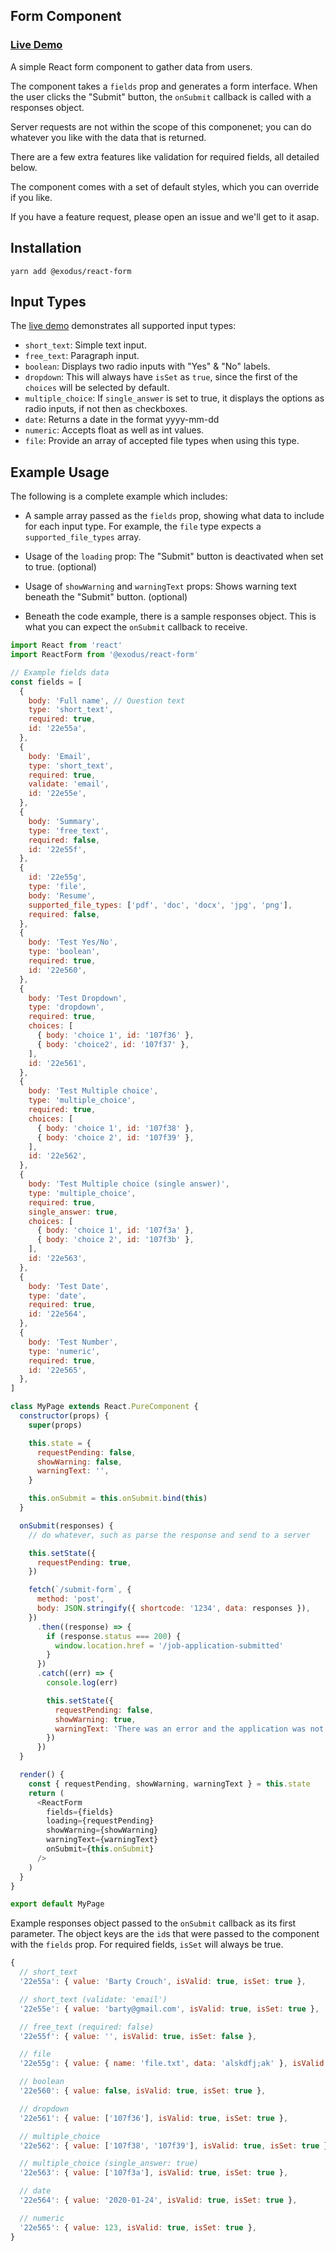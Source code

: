 ## Form Component

### [Live Demo](https://www.exodus.io/job-application/?id=9039189C56&title=Test%20Job%20Post)

A simple React form component to gather data from users.

The component takes a `fields` prop and generates a form interface. When the user clicks the "Submit" button, the `onSubmit` callback is called with a responses object.

Server requests are not within the scope of this componenet; you can do whatever you like with the data that is returned.

There are a few extra features like validation for required fields, all detailed below.

The component comes with a set of default styles, which you can override if you like.

If you have a feature request, please open an issue and we'll get to it asap.

## Installation

```
yarn add @exodus/react-form
```

## Input Types

The [live demo](https://www.exodus.io/job-application/?id=9039189C56&title=Test%20Job%20Post) demonstrates all supported input types:

- `short_text`: Simple text input.
- `free_text`: Paragraph input.
- `boolean`: Displays two radio inputs with "Yes" & "No" labels.
- `dropdown`: This will always have `isSet` as `true`, since the first of the `choices` will be selected by default.
- `multiple_choice`: If `single_answer` is set to true, it displays the options as radio inputs, if not then as checkboxes.
- `date`: Returns a date in the format yyyy-mm-dd
- `numeric`: Accepts float as well as int values.
- `file`: Provide an array of accepted file types when using this type.

## Example Usage

The following is a complete example which includes:

- A sample array passed as the `fields` prop, showing what data to include for each input type. For example, the `file` type expects a `supported_file_types` array.

- Usage of the `loading` prop: The "Submit" button is deactivated when set to true. (optional)

- Usage of `showWarning` and `warningText` props: Shows warning text beneath the "Submit" button. (optional)

- Beneath the code example, there is a sample responses object. This is what you can expect the `onSubmit` callback to receive.

```javascript
import React from 'react'
import ReactForm from '@exodus/react-form'

// Example fields data
const fields = [
  {
    body: 'Full name', // Question text
    type: 'short_text',
    required: true,
    id: '22e55a',
  },
  {
    body: 'Email',
    type: 'short_text',
    required: true,
    validate: 'email',
    id: '22e55e',
  },
  {
    body: 'Summary',
    type: 'free_text',
    required: false,
    id: '22e55f',
  },
  {
    id: '22e55g',
    type: 'file',
    body: 'Resume',
    supported_file_types: ['pdf', 'doc', 'docx', 'jpg', 'png'],
    required: false,
  },
  {
    body: 'Test Yes/No',
    type: 'boolean',
    required: true,
    id: '22e560',
  },
  {
    body: 'Test Dropdown',
    type: 'dropdown',
    required: true,
    choices: [
      { body: 'choice 1', id: '107f36' },
      { body: 'choice2', id: '107f37' },
    ],
    id: '22e561',
  },
  {
    body: 'Test Multiple choice',
    type: 'multiple_choice',
    required: true,
    choices: [
      { body: 'choice 1', id: '107f38' },
      { body: 'choice 2', id: '107f39' },
    ],
    id: '22e562',
  },
  {
    body: 'Test Multiple choice (single answer)',
    type: 'multiple_choice',
    required: true,
    single_answer: true,
    choices: [
      { body: 'choice 1', id: '107f3a' },
      { body: 'choice 2', id: '107f3b' },
    ],
    id: '22e563',
  },
  {
    body: 'Test Date',
    type: 'date',
    required: true,
    id: '22e564',
  },
  {
    body: 'Test Number',
    type: 'numeric',
    required: true,
    id: '22e565',
  },
]

class MyPage extends React.PureComponent {
  constructor(props) {
    super(props)

    this.state = {
      requestPending: false,
      showWarning: false,
      warningText: '',
    }

    this.onSubmit = this.onSubmit.bind(this)
  }

  onSubmit(responses) {
    // do whatever, such as parse the response and send to a server

    this.setState({
      requestPending: true,
    })

    fetch(`/submit-form`, {
      method: 'post',
      body: JSON.stringify({ shortcode: '1234', data: responses }),
    })
      .then((response) => {
        if (response.status === 200) {
          window.location.href = '/job-application-submitted'
        }
      })
      .catch((err) => {
        console.log(err)

        this.setState({
          requestPending: false,
          showWarning: true,
          warningText: 'There was an error and the application was not submitted!',
        })
      })
  }

  render() {
    const { requestPending, showWarning, warningText } = this.state
    return (
      <ReactForm
        fields={fields}
        loading={requestPending}
        showWarning={showWarning}
        warningText={warningText}
        onSubmit={this.onSubmit}
      />
    )
  }
}

export default MyPage
```

Example responses object passed to the `onSubmit` callback as its first parameter. The object keys are the `id`s that were passed to the component with the `fields` prop. For required fields, `isSet` will always be true.

```javascript
{
  // short_text
  '22e55a': { value: 'Barty Crouch', isValid: true, isSet: true },

  // short_text (validate: 'email')
  '22e55e': { value: 'barty@gmail.com', isValid: true, isSet: true },

  // free_text (required: false)
  '22e55f': { value: '', isValid: true, isSet: false },

  // file
  '22e55g': { value: { name: 'file.txt', data: 'alskdfj;ak' }, isValid: true, isSet: true },

  // boolean
  '22e560': { value: false, isValid: true, isSet: true },

  // dropdown
  '22e561': { value: ['107f36'], isValid: true, isSet: true },

  // multiple_choice
  '22e562': { value: ['107f38', '107f39'], isValid: true, isSet: true },

  // multiple_choice (single_answer: true)
  '22e563': { value: ['107f3a'], isValid: true, isSet: true },

  // date
  '22e564': { value: '2020-01-24', isValid: true, isSet: true },

  // numeric
  '22e565': { value: 123, isValid: true, isSet: true },
}
```
